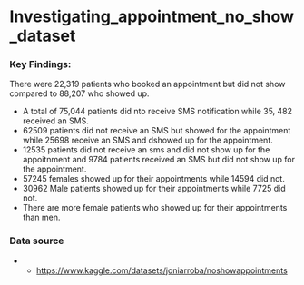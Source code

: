 # Investigating_appointment_no_show_dataset

### Key Findings:
There were 22,319 patients who booked an appointment but did not show compared to 88,207 who showed up. 
- A total of 75,044 patients did nto receive SMS notification while 35, 482 received an SMS.
- 62509 patients did not receive an SMS but showed for the appointment while 25698 receive an SMS and dshowed up for the appointment.
- 12535 patients did not receive an sms and did not show up for the appoitnment and 9784 patients received an SMS but did not show up for the appointment. 
- 57245 females showed up for their appointments while 14594 did not.
- 30962 Male patients showed up for their appointments while 7725 did not.
- There are more female patients who showed up for their appointments than men.


### Data source
- - https://www.kaggle.com/datasets/joniarroba/noshowappointments